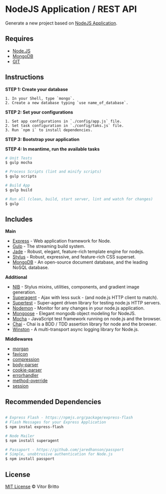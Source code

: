 # NodeJS Application / REST API

Generate a new project based on [NodeJS Application](http://nodejs.org/).


## Requires

- [Node.JS](http://nodejs.org/)
- [MongoDB](http://www.mongodb.org/)
- [GIT](http://git-scm.com/)

## Instructions

**STEP 1: Create your database**

```
1. In your Shell, type `mongo`.
2. Create a new database typing `use name_of_database`.
```

**STEP 2: Set your configurations**

```
1. Set app configurations in `./config/app.js` file.
2. Set task configuration in `./config/taks.js` file.
3. Run `npm i` to install dependencies.
```

**STEP 3: Bootstrap your application**

**STEP 4: In meantime, run the available tasks**

```bash
# Unit Tests
$ gulp mocha

# Process Scripts (lint and minify scripts)
$ gulp scripts

# Build App
$ gulp build

# Run all (clean, build, start server, lint and watch for changes)
$ gulp
```

## Includes

**Main**
- [Express](http://expressjs.com/) - Web application framework for Node.
- [Gulp](http://gulpjs.com/) - The streaming build system.
- [Jade](https://github.com/visionmedia/jade) - Robust, elegant, feature-rich template engine for nodejs.
- [Stylus](https://github.com/LearnBoost/stylus) - Robust, expressive, and feature-rich CSS superset.
- [MongoDB](http://www.mongodb.org/) - An open-source document database, and the leading NoSQL database.

**Additional**
- [NIB](https://github.com/visionmedia/nib) - Stylus mixins, utilities, components, and gradient image generation.
- [Superagent](https://github.com/visionmedia/superagent) - Ajax with less suck - (and node.js HTTP client to match).
- [Supertest](https://github.com/visionmedia/supertest) - Super-agent driven library for testing node.js HTTP servers.
- [Nodemon](https://github.com/remy/nodemon) - Monitor for any changes in your node.js application.
- [Mongoose](http://mongoosejs.com/) - Elegant mongodb object modeling for NodeJS.
- [Mocha](http://visionmedia.github.io/mocha/) - JavaScript test framework running on node.js and the browser.
- [Chai](http://chaijs.com/) - Chai is a BDD / TDD assertion library for node and the browser.
- [Winston](https://npmjs.org/package/winston) - A multi-transport async logging library for Node.js.

**Middlewares**
- [morgan](https://github.com/expressjs/morgan)
- [favicon](https://github.com/expressjs/favicon)
- [compression](https://github.com/expressjs/compression)
- [body-parser](https://github.com/expressjs/body-parser)
- [cookie-parser](https://github.com/expressjs/cookie-parser)
- [errorhandler](https://github.com/expressjs/errorhandler)
- [method-override](https://github.com/expressjs/method-override)
- [session](https://github.com/expressjs/session)

## Recommended Dependencies

```bash

# Express Flash - https://npmjs.org/package/express-flash
# Flash Messages for your Express Application
$ npm instal express-flash

# Node Mailer
$ npm install superagent

# Passaport - https://github.com/jaredhanson/passport
# Simple, unobtrusive authentication for Node.js
$ npm install passport

```


## License

[MIT License](http://vitorbritto.mit-license.org/) © Vitor Britto
